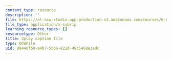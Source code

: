 ```yaml
---
content_type: resource
description: ''
file: https://ol-ocw-studio-app-production.s3.amazonaws.com/courses/6-01sc-introduction-to-electrical-engineering-and-computer-science-i-spring-2011/88440fb0a4b75bb6822d49c5468e3edc_qB5wq5L6EL4.vtt
file_type: application/x-subrip
learning_resource_types: []
resourcetype: Other
title: 3play caption file
type: OCWFile
uid: 88440fb0-a4b7-5bb6-822d-49c5468e3edc
---
```

